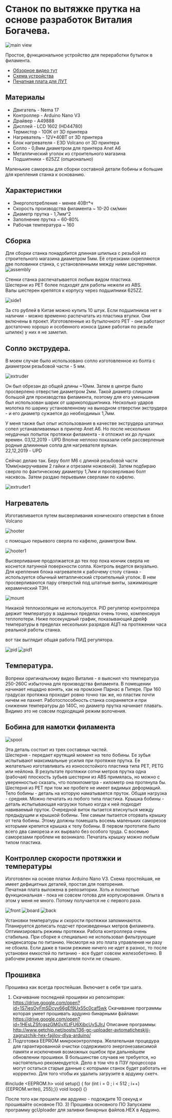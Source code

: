 # Cтанок по вытяжке прутка на основе разработок Виталия Богачева.
![main view](img/main.jpg)

Простое, функциональное устройство для переработки бутылок в филамента.  

- [Обзорное видео тут](https://youtu.be/G16bqoB8Z38)
- [Схема устройства](pdf/2019-11-28V1.2.pdf)
- [Печатная плата для ЛУТ](https://drive.google.com/open?id=1dySD1lTDA4rSZQcVADHj6VBQWqIWLeg4)

## Материалы

- Двигатель - Nema 17
- Контроллер - Arduino Nano V3 
- Драйвер - A49888
- Дисплей - LCD 1602 (HD44780)
- Термистор - 100К от 3D принтера
- Нагреватель - 12V*40ВТ от 3D принтера 
- Блок нагревателя -  E3D Volcano от 3D принтера
- Сопло - 0,8мм диаметром для принтера Anet A6
- Металлический уголок из строительного магазина 
- Подшипники - 625ZZ (опционально)

Маленькие саморезы для сборки составной детали бобины  и большие для крепления станка к основанию. 

## Характеристики 

- Энергопотребление - менее 40Вт*ч
- Скорость производства филамента ~ 10-20 см/мин
- Диаметр прутка - 1,7мм^2
- Заполнение прутка ~ 60-80%
- Рабочая температура ~ 160

## Сборка

Для сборки станка понадобится длинная шпилька с резьбой из строительного магазина диаметром 5мм. 
Её отрезками скрепляются две половинки станка, с установленными между ними шестернями.
![assembly](img/assembly.jpg)

Стенки станка распечатывается любым видом пластика.  
Шестерни из PET более подходят для работы нежели из ABS.  
Валы шестерен крепятся к корпусу через подшипники 625ZZ. 

![side1](img/side1.jpg)

За сто рублей в Китае можно купить 10 штук. Если подшипников нет в наличии - можно временно распечатать из пластика втулки. Они включены в проект. Изготовленные из бутылочного PET - они работают достаточно хорошо и особенного износа (даже работая по резьбе шпилек) у них я не заметил.  

## Сопло экструдера.

В моем случае было использовано сопло изготовленное из болта с диаметром резьбовой части - 5 мм.

![extruder](img/extruder.jpg)

Он был обрезан до общей длины ~10мм. Затем в центре было просверлено отверстие диаметром 2мм. Такой диаметр слишком большой для производства филамента, поэтому для его уменьшения был использован шарик от шарикоподшипника.  Несколько ударов молотка по шарику установленному на выходном отверстии экструдера - и его диаметр сужается до необходимых 1,7мм. 

У меня также был опыт использования в качестве экструдера штатных сопел устанавливаемых в принтер Anet A6. Но после нескольких неудачных попыток протяжки филамента - я отложил их до лучших времен. 
03,12,2019 - UPD 
Вполне неплохо показали себя рассверленые родные длииинные сопла для нагревателя вулкан.  
22,12,2019 - UPD

Сейчас делаю так. Беру болт М6 с длиной резьбовой части 10мм(накручиваем 2 гайки и отрезаем ножовкой). Затем подбираю сверло по фактическому диаметру 1,7мм и просверливаю болт насквозь. Затем раздаю перьевыми сверлами по кафелю. 

![extruder1](img/extruder1.jpg)

## Нагреватель

Изготавливается путем высверливания конического отверстия в блоке Volcano

![hooter](img/hooter.jpg)

с помощью перьевого сверла по кафелю, диаметром 8мм.

![hooter1](img/hooter1.jpg)

Высверливание продолжается до тех пор пока кончик сверла не коснется латунной поверхности сопла. Контроль ведется визуально. 
Для крепления блока нагревателя к рабочему столу станка - используется обычный металлический строительный уголок. В нем просверливаются пару отверстий под штатные винты, зажимающие керамический ТЭН. 

![mount](img/mount.jpg)

Никакой теплоизоляции не используется. PID регулятор контроллера держит температуру в заданных пределах очень точно, компенсируя теплопотери. Ниже посекундный график, показывающий дрейф температуры в пределах нескольких разрядов АЦП на протяжении часа реальной работы станка. 

вот так выглядит общая работа ПИД регулятора. 

![pid](img/pid.jpg)
![pid1](img/pid1.jpg)

## Температура. 
Вопреки оригинальному видео Виталия - я выяснил что температура 250-260С избыточна для производства филамента. В помещении начинает нещадно вонять, как на промзоне Парнас в Питере. При 160 градусах протяжка проходит ровно точно так же, но пластик почти ничем не пахнет.  Работоспособность станка сохраняется и при снижении температуры до 140С, но диаметр прутка начинает плавать. Видимо это не совсем подходящий режим волочения.  

## Бобина для намотки филамента

![spool](img/spool.jpg)

Эта деталь состоит из трех составных частей.  
Шестерня - передает крутящий момент на тело бобины. Ее зубья испытывают максимальные усилия при протяжке прутка. Ее желательно изготавливать из износостойкого пластика типа PET, PETG или нейлона. В результате протяжки сотни метров прутка одна (рабочая) плоскость зубьев шестерни из ABS примялась, но можно с уверенностью сказать, что полкилометра - километр она протянула бы. Шестерня из PET при том же пробеге не имеет видимых деформаций. 
Тело бобины - деталь на которую наматывается пруток. Общая нагрузка - средняя. Можно печатать из любого типа пластика. 
Крышка бобины - деталь испытывающая нагрузки только когда к ней подходит навиваемый пруток. Очередной виток пытается втиснуться между предыдущим и крышкой бобины. Тем самым пытается оторвать крышку от тела бобины. 
Этому должны помешать восемь маленьких саморезов которыми крепится крышка к телу бобины. В первом прототипе было всего два самореза и их вырвало без особого труда.  С восемью саморезами проблем не возникало. Печатать крышку можно любым типом пластика. 

## Контроллер скорости протяжки и температуры

Изготовлен на основе платки Arduino Nano V3.  Схема простейшая, не имеет дефицитных деталей, простая для повторения.  
Печатная плата выложена в репозитории. Хоть и полностью функциональная - пока не совсем готова для корпусирования. Опыта в этом у меня не много. Потому получается не с первого раза.

![front](img/front.jpg)
![board](img/board.jpg)
![back](img/back.jpg)

Установки температуры и скорости протяжки запоминаются. Планируется дописать подсчет произведенных метров филамента. Оптимизировать режимы протяжки. 
Работа контроллера очень стабильна. При сборке я специально не использовал фильтрующие конденсаторы по питанию. Несмотря на это плата управления ни разу не сбоила. Если даже в таком режиме ничего не идет в разнос, то после установки емкостей по питанию - все будет совсем железобетонно. 
В рабочем режиме звука двигателя почти не слышно. 

## Прошивка 
Прошивка как всегда простейшая. Включает в себя три шага. 
1) Скачивание последней прошивки из репозитория: 
https://drive.google.com/open?id=1S7iesOyFmSDcyv66gEf9Ux55c0caf5wk
Скачивание программы которая умеет прошивать ардуино бинарными файлами: https://drive.google.com/open?id=1HEsLZSfcgszGMGvXLtFU6XibcUySJIrJ
Описание программы:
http://www.getchip.net/posts/136-gc-uploader-avtomaticheskijj-zagruzchik-hex-fajjlov-dlya-arduino/
2) Подготовка EEPROM микроконтроллера. 
Желательная процедура для гарантированной очистки содержимого энергонезависимой памяти и исключения возможных ошибок при дальнейшем обновлении прошивки. В большинстве случаев не требуется, но настоятельно рекомендуется. Дело в том что в ПЗУ процессора могут остаться старые данные с которыми станок будет работать не корректно. Для того чтобы их удалить загрузите в ардуину скетч. 
 
#include <EEPROM.h>
void setup() { for (int i = 0 ; i < 512 ; i++) {EEPROM.write(i, 255);}}
void loop() {}

После того как прошили им ардуино - подождите 10 секунд и прошивайте основное ПО.
3) Прошивка основного ПО 
Запускаем программу gcUploader для заливки бинарных файлов.HEX в Ардуино.

